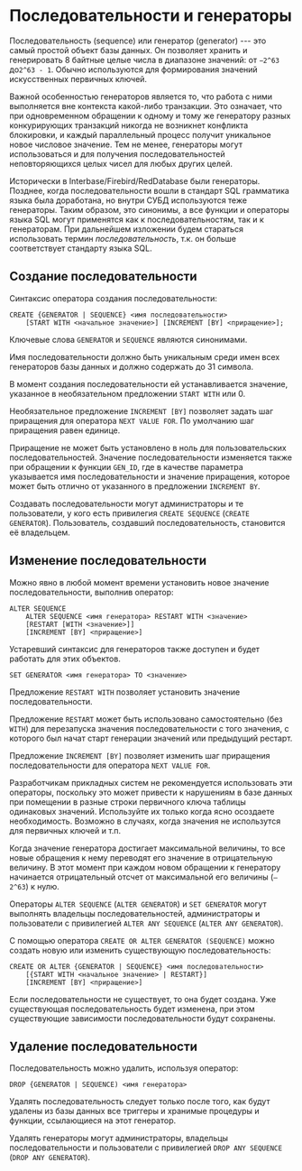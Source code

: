 # Последовательности и генераторы

Последовательность (sequence) или генератор (generator) --- это самый
простой объект базы данных. Он позволяет хранить и генерировать 8
байтные целые числа в диапазоне значений: от `−2^63` до`2^63 - 1`.
Обычно используются для формирования значений искусственных первичных
ключей.

Важной особенностью генераторов является то, что работа с ними
выполняется вне контекста какой-либо транзакции. Это означает, что при
одновременном обращении к одному и тому же генератору разных
конкурирующих транзакций никогда не возникнет конфликта блокировки, и
каждый параллельный процесс получит уникальное новое числовое значение.
Тем не менее, генераторы могут использоваться и для получения
последовательностей неповторяющихся целых чисел для любых других целей.

Исторически в Interbase/Firebird/RedDatabase были генераторы. Позднее,
когда последовательности вошли в стандарт SQL грамматика языка была
доработана, но внутри СУБД используются теже генераторы. Таким образом,
это синонимы, а все функции и операторы языка SQL могут применятся как к
последовательностям, так и к генераторам. При дальнейшем изложении будем
стараться использовать термин *последовательность*, т.к. он больше
соответствует стандарту языка SQL.

## Создание последовательности

Синтаксис оператора создания последовательности:

    CREATE {GENERATOR | SEQUENCE} <имя последовательности>
        [START WITH <начальное значение>] [INCREMENT [BY] <приращение>];

Ключевые слова `GENERATOR` и `SEQUENCE` являются синонимами.

Имя последовательности должно быть уникальным среди имен всех
генераторов базы данных и должно содержать до 31 символа.

В момент создания последовательности ей устанавливается значение,
указанное в необязательном предложении `START WITH` или 0.

Необязательное предложение `INCREMENT [BY]` позволяет задать шаг
приращения для оператора `NEXT VALUE FOR`. По умолчанию шаг приращения
равен единице.

Приращение не может быть установлено в ноль для пользовательских
последовательностей. Значение последовательности изменяется также при
обращении к функции `GEN_ID`, где в качестве параметра указывается имя
последовательности и значение приращения, которое может быть отлично от
указанного в предложении `INCREMENT BY`.

Создавать последовательности могут администраторы и те пользователи, у
кого есть привилегия `CREATE SEQUENCE` (`CREATE GENERATOR`).
Пользователь, создавший последовательность, становится её владельцем.

## Изменение последовательности

Можно явно в любой момент времени установить новое значение
последовательности, выполнив оператор:

    ALTER SEQUENCE
        ALTER SEQUENCE <имя генератора> RESTART WITH <значение>
        [RESTART [WITH <значение>]]
        [INCREMENT [BY] <приращение>]

Устаревший синтаксис для генераторов также доступен и будет работать для
этих объектов.

    SET GENERATOR <имя генератора> TO <значение>

Предложение `RESTART WITH` позволяет установить значение
последовательности.

Предложение `RESTART` может быть использовано самостоятельно (без
`WITH`) для перезапуска значения последовательности с того значения, с
которого был начат старт генерации значений или предыдущий рестарт.

Предложение `INCREMENT [BY]` позволяет изменить шаг приращения
последовательности для оператора `NEXT VALUE FOR`.

Разработчикам прикладных систем не рекомендуется использовать эти
операторы, поскольку это может привести к нарушениям в базе данных при
помещении в разные строки первичного ключа таблицы одинаковых значений.
Используйте их только когда ясно осоздаете необходимость. Возможно в
случаях, когда значения не использутся для первичных ключей и т.п.

Когда значение генератора достигает максимальной величины, то все новые
обращения к нему переводят его значение в отрицательную величину. В этот
момент при каждом новом обращении к генератору начинается отрицательный
отсчет от максимальной его величины (`–2^63`) к нулю.

Операторы `ALTER SEQUENCE` (`ALTER GENERATOR`) и `SET GENERATOR` могут
выполнять владельцы последовательностей, администраторы и пользователи с
привилегией `ALTER ANY SEQUENCE` (`ALTER ANY GENERATOR`).

С помощью оператора `CREATE OR ALTER GENERATOR (SEQUENCE)` можно создать
новую или изменить существующую последовательность:

    CREATE OR ALTER {GENERATOR | SEQUENCE} <имя последовательности>
        [{START WITH <начальное значение> | RESTART}]
        [INCREMENT [BY] <приращение>]

Если последовательности не существует, то она будет создана. Уже
существующая последовательность будет изменена, при этом существующие
зависимости последовательности будут сохранены.

## Удаление последовательности

Последовательность можно удалить, используя оператор:

    DROP {GENERATOR | SEQUENCE) <имя генератора>

Удалять последовательность следует только после того, как будут удалены
из базы данных все триггеры и хранимые процедуры и функции, ссылающиеся
на этот генератор.

Удалять генераторы могут администраторы, владельцы последовательности и
пользователи с привилегией `DROP ANY SEQUENCE` (`DROP ANY GENERATOR`).
